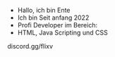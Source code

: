 - Hallo, ich bin Ente
- Ich bin Seit anfang 2022
- Profi Developer im Bereich:
- HTML, Java Scripting und CSS

discord.gg/flixv
